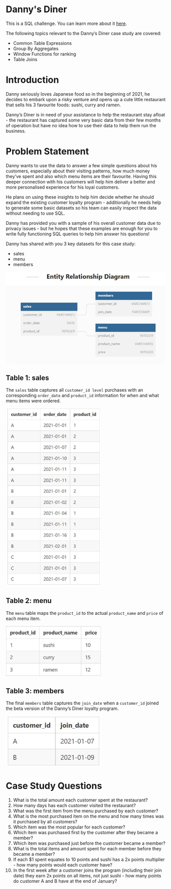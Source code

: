 # Danny's Diner

This is a SQL challenge. You can learn more about it [here](https://8weeksqlchallenge.com/case-study-1/).

The following topics relevant to the Danny’s Diner case study are covered:

- Common Table Expressions
- Group By Aggregates
- Window Functions for ranking
- Table Joins


# Introduction

Danny seriously loves Japanese food so in the beginning of 2021, he decides to embark upon a risky venture and opens up a cute little restaurant that sells his 3 favourite foods: sushi, curry and ramen.

Danny’s Diner is in need of your assistance to help the restaurant stay afloat - the restaurant has captured some very basic data from their few months of operation but have no idea how to use their data to help them run the business.

# Problem Statement

Danny wants to use the data to answer a few simple questions about his customers, especially about their visiting patterns, how much money they’ve spent and also which menu items are their favourite. Having this deeper connection with his customers will help him deliver a better and more personalised experience for his loyal customers.

He plans on using these insights to help him decide whether he should expand the existing customer loyalty program - additionally he needs help to generate some basic datasets so his team can easily inspect the data without needing to use SQL.

Danny has provided you with a sample of his overall customer data due to privacy issues - but he hopes that these examples are enough for you to write fully functioning SQL queries to help him answer his questions!

Danny has shared with you 3 key datasets for this case study:

- sales
- menu
- members

<img src='Entity Relationship Diagram.JPG'/>

## Table 1: sales
The `sales` table captures all `customer_id level` purchases with an corresponding `order_date` and `product_id` information for when and what menu items were ordered.


<img src='sales_table.JPG' width=300/>

## Table 2: menu
The `menu` table maps the `product_id` to the actual `product_name` and `price` of each menu item.


<img src='menu_table.JPG' width=300/>

## Table 3: members
The final `members` table captures the `join_date` when a `customer_id` joined the beta version of the Danny’s Diner loyalty program.

<img src='members_table.JPG' width=300/>

<br/>

# Case Study Questions

1. What is the total amount each customer spent at the restaurant?
2. How many days has each customer visited the restaurant?
3. What was the first item from the menu purchased by each customer?
4. What is the most purchased item on the menu and how many times was it purchased by all customers?
5. Which item was the most popular for each customer?
6. Which item was purchased first by the customer after they became a member?
7. Which item was purchased just before the customer became a member?
8. What is the total items and amount spent for each member before they became a member?
9.  If each $1 spent equates to 10 points and sushi has a 2x points multiplier - how many points would each customer have?
10. In the first week after a customer joins the program (including their join date) they earn 2x points on all items, not just sushi - how many points do customer A and B have at the end of January?